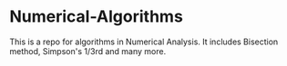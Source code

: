 # Numerical-Algorithms
This is a repo for algorithms in Numerical Analysis. It includes Bisection method, Simpson's 1/3rd and many more.
